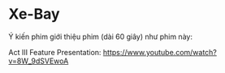 # Xe-Bay

Ý kiến phim giới thiệu phim (dài 60 giây) như phim này:

Act III Feature Presentation: https://www.youtube.com/watch?v=8W_9dSVEwoA

